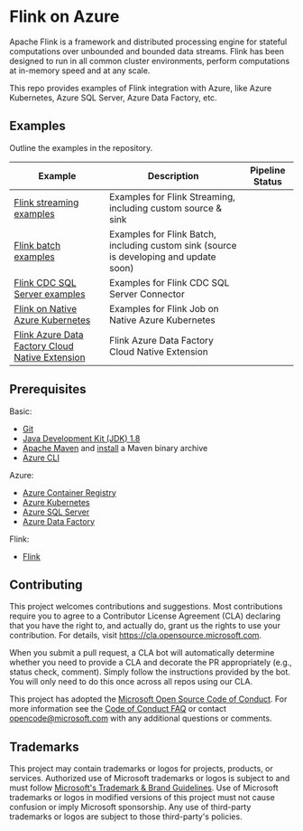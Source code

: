 # Flink on Azure

Apache Flink is a framework and distributed processing engine for stateful computations over unbounded and bounded data streams. Flink has been designed to run in all common cluster environments, perform computations at in-memory speed and at any scale.

This repo provides examples of Flink integration with Azure, like Azure Kubernetes, Azure SQL Server, Azure Data Factory, etc.

## Examples

Outline the examples in the repository.

| Example | Description | Pipeline Status |
|-|-|-|
| [Flink streaming examples](flink-streaming-example) |  Examples for Flink Streaming, including custom source & sink |  |
| [Flink batch examples](flink-batch-example) |  Examples for Flink Batch, including custom sink (source is developing and update soon) |  |
| [Flink CDC SQL Server examples](flink-cdc-sql-server-example) |  Examples for Flink CDC SQL Server Connector |  |
| [Flink on Native Azure Kubernetes](flink-on-native-azure-kubernetes) |  Examples for Flink Job on Native Azure Kubernetes |  |
| [Flink Azure Data Factory Cloud Native Extension](flink-adf-cloud-native-extension) |  Flink Azure Data Factory Cloud Native Extension |  |

## Prerequisites

Basic:

* [Git](https://www.git-scm.com/downloads)
* [Java Development Kit (JDK) 1.8](https://www.oracle.com/java/technologies/javase/javase8u211-later-archive-downloads.html)
* [Apache Maven](http://maven.apache.org/download.cgi) and [install](http://maven.apache.org/install.html) a Maven binary archive
* [Azure CLI](https://docs.microsoft.com/en-us/cli/azure/install-azure-cli)

Azure:

* [Azure Container Registry](https://azure.microsoft.com/en-us/services/container-registry/)
* [Azure Kubernetes](https://azure.microsoft.com/en-us/services/kubernetes-service/)
* [Azure SQL Server](https://azure.microsoft.com/en-us/services/sql-database/)
* [Azure Data Factory](https://azure.microsoft.com/en-us/services/data-factory/)

Flink:

* [Flink](https://downloads.apache.org/flink)


## Contributing

This project welcomes contributions and suggestions.  Most contributions require you to agree to a
Contributor License Agreement (CLA) declaring that you have the right to, and actually do, grant us
the rights to use your contribution. For details, visit https://cla.opensource.microsoft.com.

When you submit a pull request, a CLA bot will automatically determine whether you need to provide
a CLA and decorate the PR appropriately (e.g., status check, comment). Simply follow the instructions
provided by the bot. You will only need to do this once across all repos using our CLA.

This project has adopted the [Microsoft Open Source Code of Conduct](https://opensource.microsoft.com/codeofconduct/).
For more information see the [Code of Conduct FAQ](https://opensource.microsoft.com/codeofconduct/faq/) or
contact [opencode@microsoft.com](mailto:opencode@microsoft.com) with any additional questions or comments.

## Trademarks

This project may contain trademarks or logos for projects, products, or services. Authorized use of Microsoft
trademarks or logos is subject to and must follow
[Microsoft's Trademark & Brand Guidelines](https://www.microsoft.com/en-us/legal/intellectualproperty/trademarks/usage/general).
Use of Microsoft trademarks or logos in modified versions of this project must not cause confusion or imply Microsoft sponsorship.
Any use of third-party trademarks or logos are subject to those third-party's policies.
